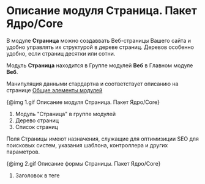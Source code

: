 # Описание модуля Страница. Пакет Ядро/Core

В модуле **Страница** можно создаввать Веб-страницы Вашего сайта и удобно управлять их структурой в дереве страниц. 
Деревов особенно удобно, если страниц десятки или сотни.

Модуль **Страница** находится в Группе модулей **Веб** в Главном модуле **Веб**.

Манипуляция данными стардартна и соответствует описанию на странице 
[Общие элементы модулей](#!/guide/guide_user_modules_common_elements)

{@img 1.gif Описание модуля Страница. Пакет Ядро/Core}

1. Модуль "Страница" в группе модулей
2. Дерево страниц
3. Список страниц

Поля Страницы имеют назначения, служащие для оптимизиции SEO для поисковых систем, указания шаблона, контроллера 
и других параметров.

{@img 2.gif Описание формы Страницы. Пакет Ядро/Core}

1. Заголовок в теге <title>: `<title>Мой заголовок</title>`:
    1. Поисковые системы отображают этот заголовок при выдаче найденных страниц
    {@img 3.gif Выдача поисковых систем. Пакет Ядро/Core}
    1. Обычно браузеры отображают этот заголовок в названии 
    браузерной вкладки
    {@img 4.gif Название вкладки браузера. Пакет Ядро/Core}
2. Ключевые слов через запятую в теге `<meta name="keywords" content="" />`
3. Описание страницы в теге `<meta name="description" content="" />`
4. Класс контроллера для специфических действий, подробнее в руководстве Разработчика
5. Шаблон контейнера, в котором в модуле Веб-конструктор производятся действия над шаблонами. Удобно в таком шаблоне определить 
один или несколько контейнеров для манипуляции виджетами, подробнее в руководстве Разработчика
6. Шаблон контроллера является непосредственным шаблоном, в котором размещается Html код, картинки и PHP-код, например, вызова виджетов
7. Период кэширования страницы в минутах от 0 (0 означает отсутствие кэширования страницы)
8. Метод контроллера, в котором производятся специфические действия при вызове страницы
9. Http метод запроса, по умолчанию - GET
10. URL шаблон, по которому запрашивается страница, может содержать маркеры в виде {название-маркера}, например, `new/{id}`
11. URL перенаправления, в случае, если при запросе страницы необходимо отправить пользователя на другую страницу или сайт. Удобно для 
использовать для пунктов меню.
12. Название роутера служит для создания ссылки на страницу в виде `<a href="{{ route('название-роутера') }}">Ссылка на страницу</a>`
13. Потоки Страницы в Дереве страниц
14. Родитель страницы в Дереве страниц
15. Домены, на которых отображается страница, удобно использовать, например, в меню





